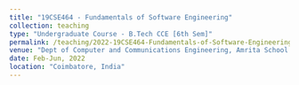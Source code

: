 ```yaml
---
title: "19CSE464 - Fundamentals of Software Engineering"
collection: teaching
type: "Undergraduate Course - B.Tech CCE [6th Sem]"
permalink: /teaching/2022-19CSE464-Fundamentals-of-Software-Engineering
venue: "Dept of Computer and Communications Engineering, Amrita School of Engineering, Amrita Vishwa Vidyapeetham"
date: Feb-Jun, 2022
location: "Coimbatore, India"
---
```

